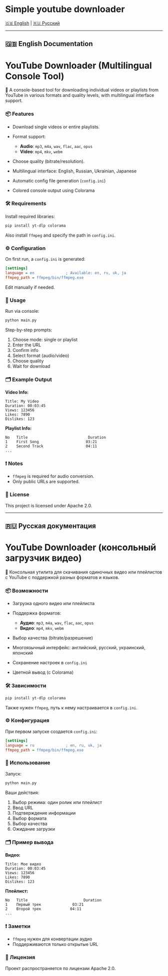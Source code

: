 # Simple youtube downloader

[🇬🇧 English](#english-documentation) | [🇷🇺 Русский](#-русская-документация)

---

## 🇬🇧 English Documentation

# YouTube Downloader (Multilingual Console Tool)

📅 A console-based tool for downloading individual videos or playlists from YouTube in various formats and quality levels, with multilingual interface support.

### 📦 Features

* Download single videos or entire playlists.
* Format support:

  * **Audio**: `mp3`, `m4a`, `wav`, `flac`, `aac`, `opus`
  * **Video**: `mp4`, `mkv`, `webm`
* Choose quality (bitrate/resolution).
* Multilingual interface: English, Russian, Ukrainian, Japanese
* Automatic config file generation (`config.ini`)
* Colored console output using Colorama

### 🛠 Requirements

Install required libraries:

```bash
pip install yt-dlp colorama
```

Also install `ffmpeg` and specify the path in `config.ini`.

### ⚙ Configuration

On first run, a `config.ini` is generated:

```ini
[settings]
language = en              ; Available: en, ru, uk, ja
ffmpeg_path = ffmpeg/bin/ffmpeg.exe
```

Edit manually if needed.

### 🚀 Usage

Run via console:

```bash
python main.py
```

Step-by-step prompts:

1. Choose mode: single or playlist
2. Enter the URL
3. Confirm info
4. Select format (audio/video)
5. Choose quality
6. Wait for download

### 🗂 Example Output

**Video Info:**

```
Title: My Video
Duration: 00:03:45
Views: 123456
Likes: 7890
Dislikes: 123
```

**Playlist Info:**

```
No   Title                           Duration
1    First Song                     03:21
2    Second Track                   04:11
...
```

### ❗ Notes

* `ffmpeg` is required for audio conversion.
* Only public URLs are supported.

### 📁 License

This project is licensed under Apache 2.0.

---

## 🇷🇺 Русская документация

# YouTube Downloader (консольный загрузчик видео)

📅 Консольная утилита для скачивания одиночных видео или плейлистов с YouTube с поддержкой разных форматов и языков.

### 📦 Возможности

* Загрузка одного видео или плейлиста
* Поддержка форматов:

  * **Аудио**: `mp3`, `m4a`, `wav`, `flac`, `aac`, `opus`
  * **Видео**: `mp4`, `mkv`, `webm`
* Выбор качества (bitrate/разрешение)
* Многоязычный интерфейс: английский, русский, украинский, японский
* Сохранение настроек в `config.ini`
* Цветной вывод (с Colorama)

### 🛠 Зависимости

```bash
pip install yt-dlp colorama
```

Также нужен `ffmpeg`, путь к нему настраивается в `config.ini`.

### ⚙ Конфигурация

При первом запуске создается `config.ini`:

```ini
[settings]
language = ru              ; en, ru, uk, ja
ffmpeg_path = ffmpeg/bin/ffmpeg.exe
```

### 🚀 Использование

Запуск:

```bash
python main.py
```

Ваши действия:

1. Выбор режима: один ролик или плейлист
2. Ввод URL
3. Подтверждение информации
4. Выбор формата
5. Выбор качества
6. Ожидание загрузки

### 🗂 Пример вывода

**Видео:**

```
Title: Мое видео
Duration: 00:03:45
Views: 123456
Likes: 7890
Dislikes: 123
```

**Плейлист:**

```
No   Title                         Duration
1    Первый трек              03:21
2    Второй трек             04:11
...
```

### ❗ Заметки

* `ffmpeg` нужен для конвертации аудио
* Поддерживаются только открытые URL

### 📁 Лицензия

Проект распространяется по лицензии Apache 2.0.
